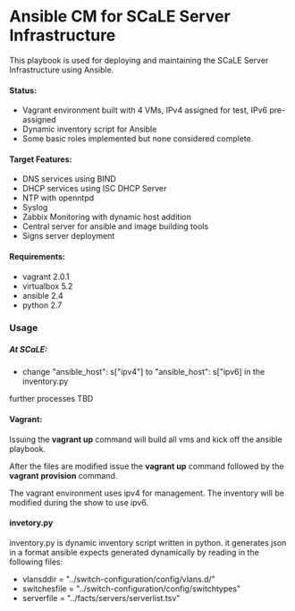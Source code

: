 # Ansible CM for SCaLE Server Infrastructure

This playbook is used for deploying and maintaining the SCaLE Server Infrastructure using Ansible. 

#### Status:
  * Vagrant environment built with 4 VMs, IPv4 assigned for test, IPv6 pre-assigned
  * Dynamic inventory script for Ansible
  * Some basic roles implemented but none considered complete.

#### Target Features:
  * DNS services using BIND
  * DHCP services using ISC DHCP Server 
  * NTP with openntpd
  * Syslog 
  * Zabbix Monitoring with dynamic host addition
  * Central server for ansible and image building tools
  * Signs server deployment 

#### Requirements:
  * vagrant 2.0.1
  * virtualbox 5.2
  * ansible 2.4
  * python 2.7

### Usage

##### At SCaLE:

* change "ansible_host": s["ipv4"] to "ansible_host": s["ipv6] in the inventory.py

further processes TBD

#### Vagrant:

Issuing the __vagrant up__ command will build all vms and kick off the ansible playbook.

After the files are modified issue the __vagrant up__ command followed by the __vagrant provision__ command.

The vagrant environment uses ipv4 for management. The inventory will be modified during the show to use ipv6.

#### invetory.py

inventory.py is dynamic inventory script written in python. it generates json in a format ansible
expects generated dynamically by reading in the following files:

* vlansddir = "../switch-configuration/config/vlans.d/"
* switchesfile = "../switch-configuration/config/switchtypes"
* serverfile = "../facts/servers/serverlist.tsv"
